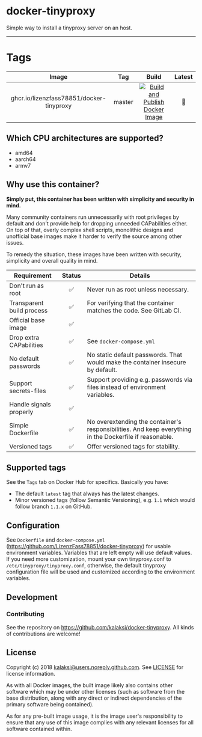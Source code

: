 docker-tinyproxy
================

Simple way to install a tinyproxy server on an host.

---

# Tags

| Image | Tag | Build | Latest |
|:------------------:|:--------------:|:-----------------:|:-----------------:|
| ghcr.io/lizenzfass78851/docker-tinyproxy | master | [![Build and Publish Docker Image](https://github.com/LizenzFass78851/docker-tinyproxy/actions/workflows/docker-image.yml/badge.svg?branch=master)](https://github.com/LizenzFass78851/docker-tinyproxy/actions/workflows/docker-image.yml) | 📌 |

## Which CPU architectures are supported?
- amd64
- aarch64
- armv7

## Why use this container?
**Simply put, this container has been written with simplicity and security in mind.**

Many community containers run unnecessarily with root privileges by default and don't provide help for dropping unneeded CAPabilities either.
On top of that, overly complex shell scripts, monolithic designs and unofficial base images make it harder to verify the source among other issues.  

To remedy the situation, these images have been written with security, simplicity and overall quality in mind.

|Requirement               |Status|Details|
|--------------------------|:----:|-------|
|Don't run as root         |✅    | Never run as root unless necessary.|
|Transparent build process |✅    | For verifying that the container matches the code. See GitLab CI. |
|Official base image       |✅    | |
|Drop extra CAPabilities   |✅    | See ```docker-compose.yml``` |
|No default passwords      |✅    | No static default passwords. That would make the container insecure by default. |
|Support secrets-files     |✅    | Support providing e.g. passwords via files instead of environment variables. |
|Handle signals properly   |✅    | |
|Simple Dockerfile         |✅    | No overextending the container's responsibilities. And keep everything in the Dockerfile if reasonable. |
|Versioned tags            |✅    | Offer versioned tags for stability.|

## Supported tags
See the ```Tags``` tab on Docker Hub for specifics. Basically you have:
- The default ```latest``` tag that always has the latest changes.
- Minor versioned tags (follow Semantic Versioning), e.g. ```1.1``` which would follow branch ```1.1.x``` on GitHub.

## Configuration
See ```Dockerfile``` and ```docker-compose.yml``` (<https://github.com/LizenzFass78851/docker-tinyproxy>) for usable environment variables. Variables that are left empty will use default values.  
If you need more customization, mount your own tinyproxy.conf to ```/etc/tinyproxy/tinyproxy.conf```,
otherwise, the default tinyproxy configuration file will be used and customized according to the environment variables.
  
## Development

### Contributing
See the repository on <https://github.com/kalaksi/docker-tinyproxy>.
All kinds of contributions are welcome!

## License
Copyright (c) 2018 kalaksi@users.noreply.github.com. See [LICENSE](https://github.com/kalaksi/docker-tinyproxy/blob/master/LICENSE) for license information.  

As with all Docker images, the built image likely also contains other software which may be under other licenses (such as software from the base distribution, along with any direct or indirect dependencies of the primary software being contained).  
  
As for any pre-built image usage, it is the image user's responsibility to ensure that any use of this image complies with any relevant licenses for all software contained within.
